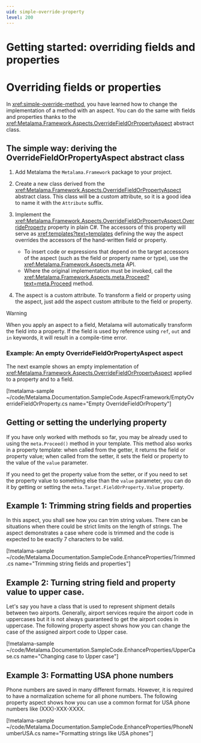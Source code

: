 ```yaml
---
uid: simple-override-property
level: 200
---
```


# Getting started: overriding fields and properties

# Overriding fields or properties

In <xref:simple-override-method>, you have learned how to change the implementation of a method with an aspect. You can do the same with fields and properties thanks to the  <xref:Metalama.Framework.Aspects.OverrideFieldOrPropertyAspect> abstract class.

## The simple way: deriving the OverrideFieldOrPropertyAspect abstract class

1. Add Metalama the `Metalama.Framework` package to your project.

2. Create a new class derived from the <xref:Metalama.Framework.Aspects.OverrideFieldOrPropertyAspect> abstract class. This class will be a custom attribute, so it is a good idea to name it with the `Attribute` suffix.

3. Implement the <xref:Metalama.Framework.Aspects.OverrideFieldOrPropertyAspect.OverrideProperty> property in plain C#. The accessors of this property will serve as <xref:templates?text=templates> defining the way the aspect overrides the accessors of the hand-written field or property.
   - To insert code or expressions that depend on the target accessors of the aspect (such as the field or property name or type), use the <xref:Metalama.Framework.Aspects.meta> API.
   - Where the original implementation must be invoked, call the <xref:Metalama.Framework.Aspects.meta.Proceed?text=meta.Proceed> method.

4. The aspect is a custom attribute. To transform a field or property using the aspect, just add the aspect custom attribute to the field or property.

> [!WARNING]
> When you apply an aspect to a field, Metalama will automatically transform the field into a property. If the field is used by reference using `ref`, `out` and `in` keywords, it will result in a compile-time error.

[comment]: # (TODO: #28909)

### Example: An empty OverrideFieldOrPropertyAspect aspect

The next example shows an empty implementation of <xref:Metalama.Framework.Aspects.OverrideFieldOrPropertyAspect> applied to a property and to a field.

[!metalama-sample ~/code/Metalama.Documentation.SampleCode.AspectFramework/EmptyOverrideFieldOrProperty.cs name="Empty OverrideFieldOrProperty"]


## Getting or setting the underlying property

If you have only worked with methods so far, you may be already used to using the `meta.Proceed()` method in your template. This method also works in a property template: when called from the getter, it returns the field or property value; when called from the setter, it sets the field or property to the value of the `value` parameter.

If you need to get the property value from the setter, or if you need to set the property value to something else than the `value` parameter, you can do it by getting or setting the `meta.Target.FieldOrProperty.Value` property.



## Example 1: Trimming string fields and properties
In this aspect, you shall see how you can trim string values. There can be situations when there could be strict limits on the length of strings. The aspect demonstrates a case where code is trimmed and the code is expected to be exactly 7 characters to be valid. 


[!metalama-sample ~/code/Metalama.Documentation.SampleCode.EnhanceProperties/Trimmed.cs name="Trimming string fields and properties"]

## Example 2: Turning string field and property value to upper case.
Let's say you have a class that is used to represent shipment details between two airports. 
Generally, airport services require the airport code in uppercases but it is not always guaranteed to get the airport codes in uppercase. The following property aspect shows how you can change the case of the assigned airport code to Upper case. 

[!metalama-sample ~/code/Metalama.Documentation.SampleCode.EnhanceProperties/UpperCase.cs name="Changing case to Upper case"]


## Example 3: Formatting USA phone numbers 

Phone numbers are saved in many different formats. However, it is required to have a normalization scheme for all phone numbers. The following property aspect shows how you can use a common format for USA phone numbers
like (XXX)-XXX-XXXX. 

[!metalama-sample ~/code/Metalama.Documentation.SampleCode.EnhanceProperties/PhoneNumberUSA.cs name="Formatting strings like USA phones"]

